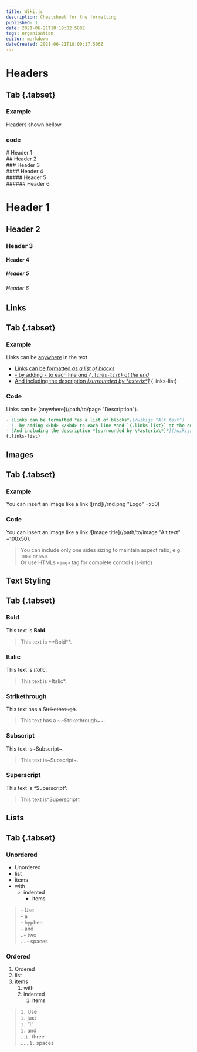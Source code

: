 ```yaml
---
title: Wiki.js
description: Cheatsheet for the formatting
published: 1
date: 2021-06-21T18:19:02.588Z
tags: organisation
editor: markdown
dateCreated: 2021-06-21T18:00:17.506Z
---
```


# Headers

## Tab {.tabset}

### Example

Headers shown bellow

### code

\# Header 1  
\## Header 2  
\### Header 3  
\#### Header 4  
\##### Header 5  
\###### Header 6

# Header 1

## Header 2

### Header 3

#### Header 4

##### Header 5

###### Header 6

## Links

## Tab {.tabset}

### Example

Links can be [anywhere](/wikijs "This ironically goes nowhere") in the text

- [Links can be formatted *as a list of blocks*](/wikijs "Alt text")
- [- by adding <kbd>-</kbd> to each line *and `{.links-list}` at the end*](/wikijs "Alt text")
- [And including the description *[surrounded by \*asterix\*]*](/wikijs "Alt text")
{.links-list}

### Code

Links can be \[anywhere](/path/to/page "Description").

```md
- [Links can be formatted *as a list of blocks*](/wikijs "Alt text")
- [- by adding <kbd>-</kbd> to each line *and `{.links-list}` at the end*](/wikijs "Alt text")
- [And including the description *[surrounded by \*asterix\*]*](/wikijs "Alt text")
{.links-list}
```

## Images

## Tab {.tabset}

### Example

You can insert an image like a link ![rnd](/rnd.png "Logo" =x50)

### Code

You can insert an image like a link \!\[Image title](/path/to/image "Alt text" =100x50).

> You can include only one sides sizing to maintain aspect ratio, e.g. `100x` or `x50`  
Or use HTMLs `<img>` tag for complete control
{.is-info}

## Text Styling

## Tab {.tabset}

### Bold

This text is **Bold**.
> This text is \*\*Bold**.

### Italic

This text is *Italic*.
> This text is \*Italic*.

### Strikethrough

This text has a ~~Strikethrough~~.
> This text has a \~\~Strikethrough~~.

### Subscript

This text is~Subscript~.
> This text is\~Subscript~.

### Superscript

This text is ^Superscript^.
> This text is\^Superscript^.

## Lists

## Tab {.tabset}

### Unordered

- Unordered
- list
- items
- with
  - indented
    - items

> \- Use  
\- a  
\- hyphen  
\- and  
..\- two  
....\- spaces

### Ordered

1. Ordered
1. list
1. items
   1. with
   1. indented
      1. items

> `1.` Use  
`1.` just  
`1.` '1.'  
`1.` and  
...`1.` three  
......`1.` spaces
